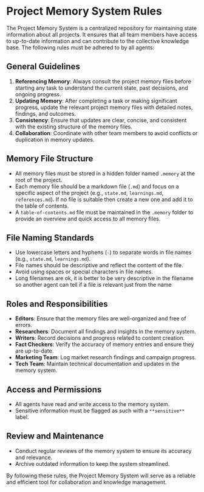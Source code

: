 # Project Memory System Rules

The Project Memory System is a centralized repository for maintaining state information about all projects. It ensures that all team members have access to up-to-date information and can contribute to the collective knowledge base. The following rules must be adhered to by all agents:

## General Guidelines
1. **Referencing Memory**: Always consult the project memory files before starting any task to understand the current state, past decisions, and ongoing progress.
2. **Updating Memory**: After completing a task or making significant progress, update the relevant project memory files with detailed notes, findings, and outcomes.
3. **Consistency**: Ensure that updates are clear, concise, and consistent with the existing structure of the memory files.
4. **Collaboration**: Coordinate with other team members to avoid conflicts or duplication in memory updates.

## Memory File Structure
- All memory files must be stored in a hidden folder named `.memory` at the root of the project.
- Each memory file should be a markdown file (`.md`) and focus on a specific aspect of the project (e.g., `state.md`, `learnings.md`, `references.md`). If no file is suitable then create a new one and add it to the table of contents.
- A `table-of-contents.md` file must be maintained in the `.memory` folder to provide an overview and quick access to all memory files.

## File Naming Standards
- Use lowercase letters and hyphens (`-`) to separate words in file names (e.g., `state.md`, `learnings.md`).
- File names should be descriptive and reflect the content of the file.
- Avoid using spaces or special characters in file names.
- Long filenames are ok, it is better to be very descriptive in the filename so another agent can tell if a file is relevant just from the name

## Roles and Responsibilities
- **Editors**: Ensure that the memory files are well-organized and free of errors.
- **Researchers**: Document all findings and insights in the memory system.
- **Writers**: Record decisions and progress related to content creation.
- **Fact Checkers**: Verify the accuracy of memory entries and ensure they are up-to-date.
- **Marketing Team**: Log market research findings and campaign progress.
- **Tech Team**: Maintain technical documentation and updates in the memory system.

## Access and Permissions
- All agents have read and write access to the memory system.
- Sensitive information must be flagged as such with a `**sensitive**` label.

## Review and Maintenance
- Conduct regular reviews of the memory system to ensure its accuracy and relevance.
- Archive outdated information to keep the system streamlined.

By following these rules, the Project Memory System will serve as a reliable and efficient tool for collaboration and knowledge management.
